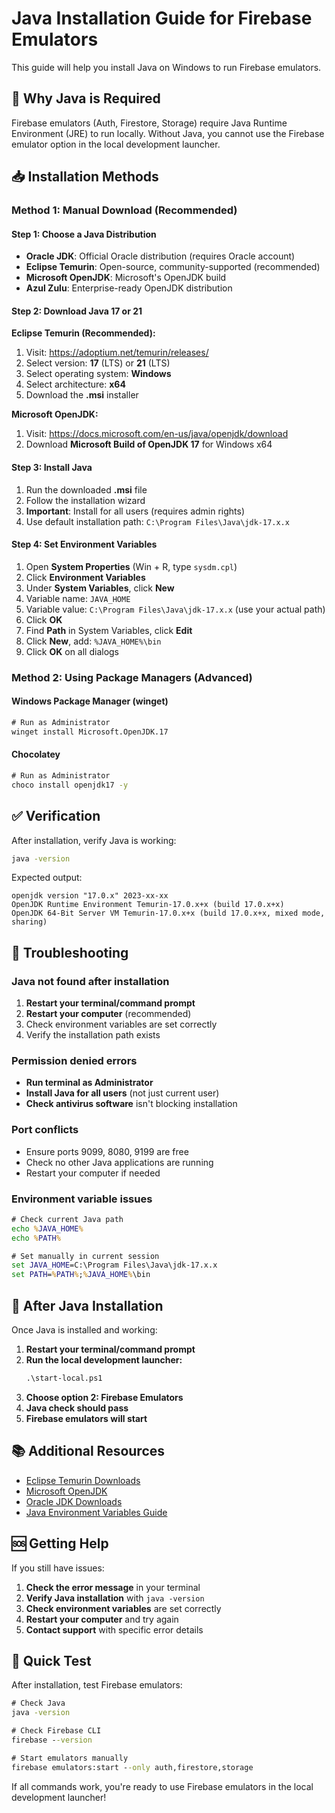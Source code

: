 # Java Installation Guide for Firebase Emulators

This guide will help you install Java on Windows to run Firebase emulators.

## 🚨 Why Java is Required

Firebase emulators (Auth, Firestore, Storage) require Java Runtime Environment (JRE) to run locally. Without Java, you cannot use the Firebase emulator option in the local development launcher.

## 📥 Installation Methods

### Method 1: Manual Download (Recommended)

#### Step 1: Choose a Java Distribution

- **Oracle JDK**: Official Oracle distribution (requires Oracle account)
- **Eclipse Temurin**: Open-source, community-supported (recommended)
- **Microsoft OpenJDK**: Microsoft's OpenJDK build
- **Azul Zulu**: Enterprise-ready OpenJDK distribution

#### Step 2: Download Java 17 or 21

**Eclipse Temurin (Recommended):**

1. Visit: https://adoptium.net/temurin/releases/
2. Select version: **17** (LTS) or **21** (LTS)
3. Select operating system: **Windows**
4. Select architecture: **x64**
5. Download the **.msi** installer

**Microsoft OpenJDK:**

1. Visit: https://docs.microsoft.com/en-us/java/openjdk/download
2. Download **Microsoft Build of OpenJDK 17** for Windows x64

#### Step 3: Install Java

1. Run the downloaded **.msi** file
2. Follow the installation wizard
3. **Important**: Install for all users (requires admin rights)
4. Use default installation path: `C:\Program Files\Java\jdk-17.x.x`

#### Step 4: Set Environment Variables

1. Open **System Properties** (Win + R, type `sysdm.cpl`)
2. Click **Environment Variables**
3. Under **System Variables**, click **New**
4. Variable name: `JAVA_HOME`
5. Variable value: `C:\Program Files\Java\jdk-17.x.x` (use your actual path)
6. Click **OK**
7. Find **Path** in System Variables, click **Edit**
8. Click **New**, add: `%JAVA_HOME%\bin`
9. Click **OK** on all dialogs

### Method 2: Using Package Managers (Advanced)

#### Windows Package Manager (winget)

```cmd
# Run as Administrator
winget install Microsoft.OpenJDK.17
```

#### Chocolatey

```cmd
# Run as Administrator
choco install openjdk17 -y
```

## ✅ Verification

After installation, verify Java is working:

```cmd
java -version
```

Expected output:

```
openjdk version "17.0.x" 2023-xx-xx
OpenJDK Runtime Environment Temurin-17.0.x+x (build 17.0.x+x)
OpenJDK 64-Bit Server VM Temurin-17.0.x+x (build 17.0.x+x, mixed mode, sharing)
```

## 🔧 Troubleshooting

### Java not found after installation

1. **Restart your terminal/command prompt**
2. **Restart your computer** (recommended)
3. Check environment variables are set correctly
4. Verify the installation path exists

### Permission denied errors

- **Run terminal as Administrator**
- **Install Java for all users** (not just current user)
- **Check antivirus software** isn't blocking installation

### Port conflicts

- Ensure ports 9099, 8080, 9199 are free
- Check no other Java applications are running
- Restart your computer if needed

### Environment variable issues

```cmd
# Check current Java path
echo %JAVA_HOME%
echo %PATH%

# Set manually in current session
set JAVA_HOME=C:\Program Files\Java\jdk-17.x.x
set PATH=%PATH%;%JAVA_HOME%\bin
```

## 🎯 After Java Installation

Once Java is installed and working:

1. **Restart your terminal/command prompt**
2. **Run the local development launcher:**
   ```cmd
   .\start-local.ps1
   ```
3. **Choose option 2: Firebase Emulators**
4. **Java check should pass**
5. **Firebase emulators will start**

## 📚 Additional Resources

- [Eclipse Temurin Downloads](https://adoptium.net/temurin/releases/)
- [Microsoft OpenJDK](https://docs.microsoft.com/en-us/java/openjdk/download)
- [Oracle JDK Downloads](https://www.oracle.com/java/technologies/downloads/)
- [Java Environment Variables Guide](https://docs.oracle.com/javase/tutorial/essential/environment/paths.html)

## 🆘 Getting Help

If you still have issues:

1. **Check the error message** in your terminal
2. **Verify Java installation** with `java -version`
3. **Check environment variables** are set correctly
4. **Restart your computer** and try again
5. **Contact support** with specific error details

## 🚀 Quick Test

After installation, test Firebase emulators:

```cmd
# Check Java
java -version

# Check Firebase CLI
firebase --version

# Start emulators manually
firebase emulators:start --only auth,firestore,storage
```

If all commands work, you're ready to use Firebase emulators in the local development launcher!
